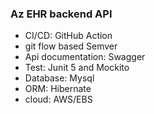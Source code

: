 ### Az EHR backend API
+ CI/CD: GitHub Action  
+ git flow based Semver
+ Api documentation: Swagger
+ Test: Junit 5 and Mockito
+ Database: Mysql
+ ORM: Hibernate
+ cloud: AWS/EBS